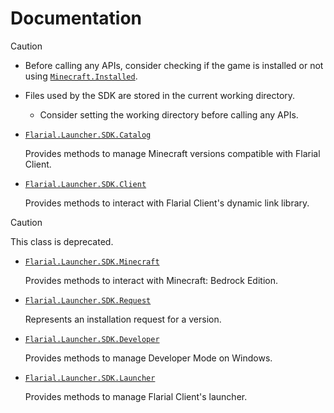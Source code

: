 # Documentation

> [!CAUTION]
> - Before calling any APIs, consider checking if the game is installed or not using [`Minecraft.Installed`](Flarial.Launcher.SDK.Minecraft.md#minecraftinstalled).
> - Files used by the SDK are stored in the current working directory.
>
>   - Consider setting the working directory before calling any APIs.

- [`Flarial.Launcher.SDK.Catalog`](Flarial.Launcher.SDK.Catalog.md)

    Provides methods to manage Minecraft versions compatible with Flarial Client.

- [`Flarial.Launcher.SDK.Client`](Flarial.Launcher.SDK.Client.md)

     Provides methods to interact with Flarial Client's dynamic link library.

> [!CAUTION]
> This class is deprecated.

- [`Flarial.Launcher.SDK.Minecraft`](Flarial.Launcher.SDK.Minecraft.md)

    Provides methods to interact with Minecraft: Bedrock Edition.

- [`Flarial.Launcher.SDK.Request`](Flarial.Launcher.SDK.Request.md)

    Represents an installation request for a version.

- [`Flarial.Launcher.SDK.Developer`](Flarial.Launcher.SDK.Developer.md)

    Provides methods to manage Developer Mode on Windows.


- [`Flarial.Launcher.SDK.Launcher`](Flarial.Launcher.SDK.Launcher.md)

    Provides methods to manage Flarial Client's launcher.